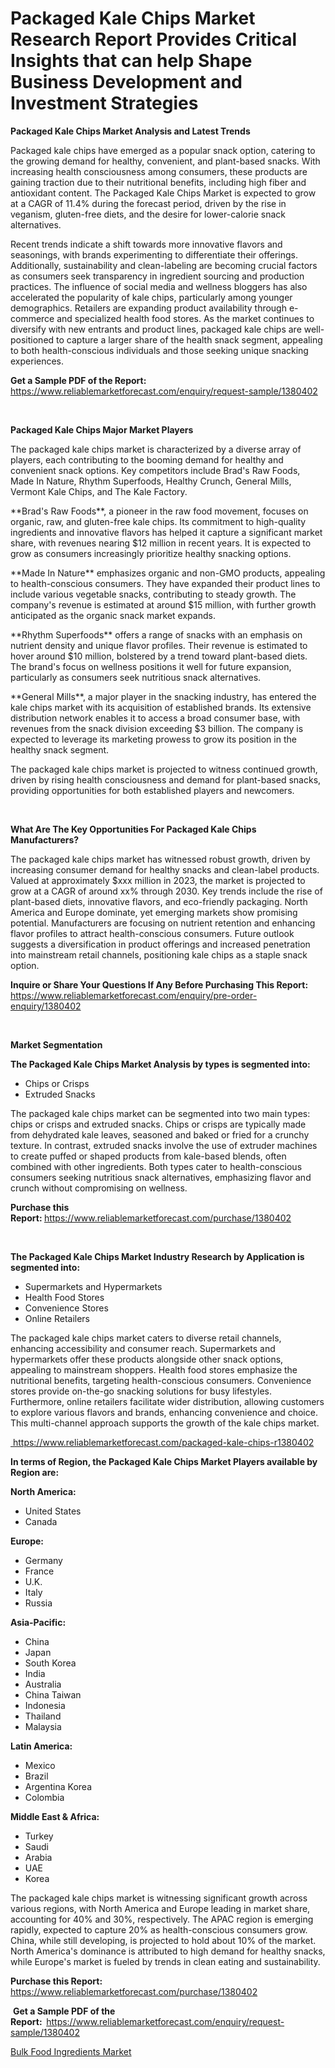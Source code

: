<p><h1>Packaged Kale Chips Market Research Report Provides Critical Insights that can help Shape Business Development and Investment Strategies</h1></p><p><strong>Packaged Kale Chips Market Analysis and Latest Trends</strong></p>
<p><p>Packaged kale chips have emerged as a popular snack option, catering to the growing demand for healthy, convenient, and plant-based snacks. With increasing health consciousness among consumers, these products are gaining traction due to their nutritional benefits, including high fiber and antioxidant content. The Packaged Kale Chips Market is expected to grow at a CAGR of 11.4% during the forecast period, driven by the rise in veganism, gluten-free diets, and the desire for lower-calorie snack alternatives.</p><p>Recent trends indicate a shift towards more innovative flavors and seasonings, with brands experimenting to differentiate their offerings. Additionally, sustainability and clean-labeling are becoming crucial factors as consumers seek transparency in ingredient sourcing and production practices. The influence of social media and wellness bloggers has also accelerated the popularity of kale chips, particularly among younger demographics. Retailers are expanding product availability through e-commerce and specialized health food stores. As the market continues to diversify with new entrants and product lines, packaged kale chips are well-positioned to capture a larger share of the health snack segment, appealing to both health-conscious individuals and those seeking unique snacking experiences.</p></p>
<p><strong>Get a Sample PDF of the Report:&nbsp;</strong> <a href="https://www.reliablemarketforecast.com/enquiry/request-sample/1380402?utm_campaign=1105&utm_medium=2&utm_source=Github&utm_content=ia&utm_term=15022025&utm_id=packaged-kale-chips">https://www.reliablemarketforecast.com/enquiry/request-sample/1380402</a></p>
<p>&nbsp;</p>
<p><strong>Packaged Kale Chips Major Market Players</strong></p>
<p><p>The packaged kale chips market is characterized by a diverse array of players, each contributing to the booming demand for healthy and convenient snack options. Key competitors include Brad's Raw Foods, Made In Nature, Rhythm Superfoods, Healthy Crunch, General Mills, Vermont Kale Chips, and The Kale Factory.</p><p>**Brad's Raw Foods**, a pioneer in the raw food movement, focuses on organic, raw, and gluten-free kale chips. Its commitment to high-quality ingredients and innovative flavors has helped it capture a significant market share, with revenues nearing $12 million in recent years. It is expected to grow as consumers increasingly prioritize healthy snacking options.</p><p>**Made In Nature** emphasizes organic and non-GMO products, appealing to health-conscious consumers. They have expanded their product lines to include various vegetable snacks, contributing to steady growth. The company's revenue is estimated at around $15 million, with further growth anticipated as the organic snack market expands.</p><p>**Rhythm Superfoods** offers a range of snacks with an emphasis on nutrient density and unique flavor profiles. Their revenue is estimated to hover around $10 million, bolstered by a trend toward plant-based diets. The brand's focus on wellness positions it well for future expansion, particularly as consumers seek nutritious snack alternatives.</p><p>**General Mills**, a major player in the snacking industry, has entered the kale chips market with its acquisition of established brands. Its extensive distribution network enables it to access a broad consumer base, with revenues from the snack division exceeding $3 billion. The company is expected to leverage its marketing prowess to grow its position in the healthy snack segment.</p><p>The packaged kale chips market is projected to witness continued growth, driven by rising health consciousness and demand for plant-based snacks, providing opportunities for both established players and newcomers.</p></p>
<p>&nbsp;</p>
<p><strong>What Are The Key Opportunities For Packaged Kale Chips Manufacturers?</strong></p>
<p><p>The packaged kale chips market has witnessed robust growth, driven by increasing consumer demand for healthy snacks and clean-label products. Valued at approximately $xxx million in 2023, the market is projected to grow at a CAGR of around xx% through 2030. Key trends include the rise of plant-based diets, innovative flavors, and eco-friendly packaging. North America and Europe dominate, yet emerging markets show promising potential. Manufacturers are focusing on nutrient retention and enhancing flavor profiles to attract health-conscious consumers. Future outlook suggests a diversification in product offerings and increased penetration into mainstream retail channels, positioning kale chips as a staple snack option.</p></p>
<p><strong>Inquire or Share Your Questions If Any Before Purchasing This Report:</strong> <a href="https://www.reliablemarketforecast.com/enquiry/pre-order-enquiry/1380402?utm_campaign=1105&utm_medium=2&utm_source=Github&utm_content=ia&utm_term=15022025&utm_id=packaged-kale-chips">https://www.reliablemarketforecast.com/enquiry/pre-order-enquiry/1380402</a></p>
<p>&nbsp;</p>
<p><strong>Market Segmentation</strong></p>
<p><strong>The Packaged Kale Chips Market Analysis by types is segmented into:</strong></p>
<p><ul><li>Chips or Crisps</li><li>Extruded Snacks</li></ul></p>
<p><p>The packaged kale chips market can be segmented into two main types: chips or crisps and extruded snacks. Chips or crisps are typically made from dehydrated kale leaves, seasoned and baked or fried for a crunchy texture. In contrast, extruded snacks involve the use of extruder machines to create puffed or shaped products from kale-based blends, often combined with other ingredients. Both types cater to health-conscious consumers seeking nutritious snack alternatives, emphasizing flavor and crunch without compromising on wellness.</p></p>
<p><strong>Purchase this Report:&nbsp;</strong><a href="https://www.reliablemarketforecast.com/purchase/1380402?utm_campaign=1105&utm_medium=2&utm_source=Github&utm_content=ia&utm_term=15022025&utm_id=packaged-kale-chips">https://www.reliablemarketforecast.com/purchase/1380402</a></p>
<p>&nbsp;</p>
<p><strong>The Packaged Kale Chips Market Industry Research by Application is segmented into:</strong></p>
<p><ul><li>Supermarkets and Hypermarkets</li><li>Health Food Stores</li><li>Convenience Stores</li><li>Online Retailers</li></ul></p>
<p><p>The packaged kale chips market caters to diverse retail channels, enhancing accessibility and consumer reach. Supermarkets and hypermarkets offer these products alongside other snack options, appealing to mainstream shoppers. Health food stores emphasize the nutritional benefits, targeting health-conscious consumers. Convenience stores provide on-the-go snacking solutions for busy lifestyles. Furthermore, online retailers facilitate wider distribution, allowing customers to explore various flavors and brands, enhancing convenience and choice. This multi-channel approach supports the growth of the kale chips market.</p></p>
<p><a href="https://www.reliablemarketforecast.com/packaged-kale-chips-r1380402?utm_campaign=1105&utm_medium=2&utm_source=Github&utm_content=ia&utm_term=15022025&utm_id=packaged-kale-chips">&nbsp;https://www.reliablemarketforecast.com/packaged-kale-chips-r1380402</a></p>
<p><strong>In terms of Region, the Packaged Kale Chips Market Players available by Region are:</strong></p>
<p>
    <p> <strong> North America: </strong>
        <ul>
            <li>United States</li>
            <li>Canada</li>
        </ul>
        </p> 
    <p> <strong> Europe: </strong>
        <ul>
            <li>Germany</li>
            <li>France</li>
            <li>U.K.</li>
            <li>Italy</li>
            <li>Russia</li>
        </ul>
        </p> 
    <p> <strong> Asia-Pacific: </strong>
        <ul>
            <li>China</li>
            <li>Japan</li>
            <li>South Korea</li>
            <li>India</li>
            <li>Australia</li>
            <li>China Taiwan</li>
            <li>Indonesia</li>
            <li>Thailand</li>
            <li>Malaysia</li>
        </ul>
        </p> 
    <p> <strong> Latin America: </strong>
        <ul>
            <li>Mexico</li>
            <li>Brazil</li>
            <li>Argentina Korea</li>
            <li>Colombia</li>
        </ul>
        </p> 
    <p> <strong> Middle East & Africa: </strong>
        <ul>
            <li>Turkey</li>
            <li>Saudi</li>
            <li>Arabia</li>
            <li>UAE</li>
            <li>Korea</li>
        </ul>
    </p>
    </p>
<p><p>The packaged kale chips market is witnessing significant growth across various regions, with North America and Europe leading in market share, accounting for 40% and 30%, respectively. The APAC region is emerging rapidly, expected to capture 20% as health-conscious consumers grow. China, while still developing, is projected to hold about 10% of the market. North America's dominance is attributed to high demand for healthy snacks, while Europe's market is fueled by trends in clean eating and sustainability.</p></p>
<p><strong>Purchase this Report: </strong><a href="https://www.reliablemarketforecast.com/purchase/1380402?utm_campaign=1105&utm_medium=2&utm_source=Github&utm_content=ia&utm_term=15022025&utm_id=packaged-kale-chips">https://www.reliablemarketforecast.com/purchase/1380402</a></p>
<p>&nbsp;<strong>Get a Sample PDF of the Report:&nbsp;&nbsp;</strong><a href="https://www.reliablemarketforecast.com/enquiry/request-sample/1380402?utm_campaign=1105&utm_medium=2&utm_source=Github&utm_content=ia&utm_term=15022025&utm_id=packaged-kale-chips">https://www.reliablemarketforecast.com/enquiry/request-sample/1380402</a></p>
<p><strong></strong></p>
<p><p><a href="https://github.com/prosalinda88/Market-Research-Report-List-7/blob/main/bulk-food-ingredients-market.md?utm_campaign=1105&utm_medium=2&utm_source=Github&utm_content=ia&utm_term=15022025&utm_id=packaged-kale-chips">Bulk Food Ingredients Market</a></p></p>